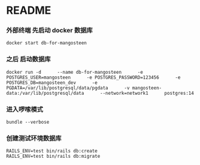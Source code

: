 # README

### 外部终端 先启动 docker 数据库

```
docker start db-for-mangosteen
```

### 之后 启动数据库

```
docker run -d      --name db-for-mangosteen      -e POSTGRES_USER=mangosteen      -e POSTGRES_PASSWORD=123456      -e POSTGRES_DB=mangosteen_dev      -e PGDATA=/var/lib/postgresql/data/pgdata      -v mangosteen-data:/var/lib/postgresql/data      --network=network1      postgres:14
```

### 进入啰嗦模式

```
bundle --verbose
```

### 创建测试环境数据库

```
RAILS_ENV=test bin/rails db:create
RAILS_ENV=test bin/rails db:migrate
```
